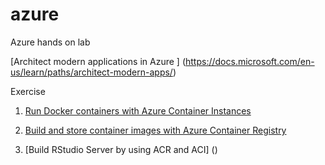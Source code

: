 # azure
Azure hands on lab

[Architect modern applications in Azure
] (https://docs.microsoft.com/en-us/learn/paths/architect-modern-apps/)

Exercise 

1. [Run Docker containers with Azure Container Instances](https://github.com/mcapavan/azure/blob/master/Run%20Docker%20containers%20with%20Azure%20Container%20Instances.md)

2. [Build and store container images with Azure Container Registry](https://github.com/mcapavan/azure/blob/master/Build%20and%20store%20container%20images%20with%20Azure%20Container%20Registry.md)

3. [Build RStudio Server by using ACR and ACI] ()
